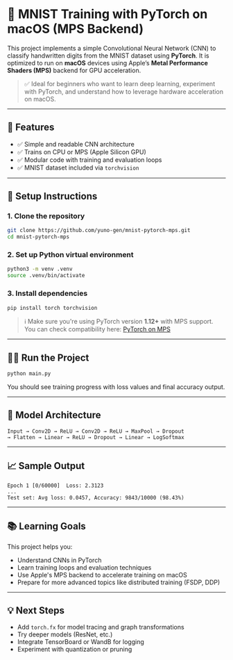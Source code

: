 # 🧠 MNIST Training with PyTorch on macOS (MPS Backend)

This project implements a simple Convolutional Neural Network (CNN) to classify handwritten digits from the MNIST dataset using **PyTorch**. It is optimized to run on **macOS** devices using Apple’s **Metal Performance Shaders (MPS)** backend for GPU acceleration.

> ✅ Ideal for beginners who want to learn deep learning, experiment with PyTorch, and understand how to leverage hardware acceleration on macOS.

---

## 📌 Features

- ✅ Simple and readable CNN architecture
- ✅ Trains on CPU or MPS (Apple Silicon GPU)
- ✅ Modular code with training and evaluation loops
- ✅ MNIST dataset included via `torchvision`

---

## 🚀 Setup Instructions

### 1. Clone the repository

```bash
git clone https://github.com/yuno-gen/mnist-pytorch-mps.git
cd mnist-pytorch-mps
```

### 2. Set up Python virtual environment

```bash
python3 -m venv .venv
source .venv/bin/activate
```

### 3. Install dependencies

```bash
pip install torch torchvision
```

> ℹ️ Make sure you're using PyTorch version **1.12+** with MPS support. You can check compatibility here: [PyTorch on MPS](https://pytorch.org/docs/stable/notes/mps.html)

---

## 🏃‍♂️ Run the Project

```bash
python main.py
```

You should see training progress with loss values and final accuracy output.

---

## 🧠 Model Architecture

```text
Input → Conv2D → ReLU → Conv2D → ReLU → MaxPool → Dropout
→ Flatten → Linear → ReLU → Dropout → Linear → LogSoftmax
```

---

## 📈 Sample Output

```text
Epoch 1 [0/60000]  Loss: 2.3123
...
Test set: Avg loss: 0.0457, Accuracy: 9843/10000 (98.43%)
```

---

## 📚 Learning Goals

This project helps you:

- Understand CNNs in PyTorch
- Learn training loops and evaluation techniques
- Use Apple's MPS backend to accelerate training on macOS
- Prepare for more advanced topics like distributed training (FSDP, DDP)

---

## 💡 Next Steps

- Add `torch.fx` for model tracing and graph transformations
- Try deeper models (ResNet, etc.)
- Integrate TensorBoard or WandB for logging
- Experiment with quantization or pruning


